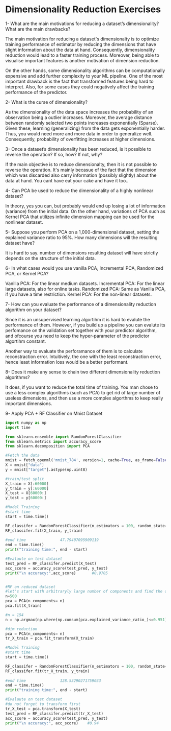 #  Dimensionality Reduction Exercises

1- What are the main motivations for reducing a dataset’s dimensionality? What are the main drawbacks?

The main motivation for reducing a dataset's dimensionalty is to optimize training performance of estimator by 
reducing the dimensions that have slight information about the data at hand. Consequently, dimensionality reduction would
lead to a faster training process. Moreover, being able to visualise important features is another motivation of dimension reduction.

On the other hands, some dimensionality algorithms can be computationally expensive and add further complexity to your ML pipeline. 
One of the most important drawback is the fact that transformed features being hard to interpret. Also, for some cases they could negatively
affect the training performance of the predictor.

2- What is the curse of dimensionality?

As the dimensionality of the data space increases the probability of an observation being a outlier increases. Moreover, 
the average distance between randomly selected two points increases exponentially (Sparse). Given these, learning (generalizing) from the data gets 
exponentially harder. Thus, you would need more and more data in order to generalize well. Consequently, probability of overfitting increases 
at higher dimensions.

3- Once a dataset’s dimensionality has been reduced, is it possible to reverse the operation? If so, how? If not, why?

If the main objective is to reduce dimensionalty, then it is not possible to reverse the operation. It's mainly becasue of the fact that 
the dimension which was discarded also carry information (possibly slightly) about the data at hand. You cant have eat your cake and have it too..

4- Can PCA be used to reduce the dimensionality of a highly nonlinear dataset?

In theory, yes you can, but probably would end up losing a lot of information (variance) from the initial data. On the other hand, variations of PCA
such as Kernel PCA that utilizes infinite dimension mapping can be used for the nonlinear dataset.

5- Suppose you perform PCA on a 1,000-dimensional dataset, setting the explained variance ratio to 95%. How many dimensions will the resulting dataset have?

It is hard to say. number of dimensions resulting dataset will have strictly depends on the structure of the initial data.

6- In what cases would you use vanilla PCA, Incremental PCA, Randomized PCA, or Kernel PCA?

Vanilla PCA: For the linear medium datasets.
Incremental PCA: For the linear large datasets, also for online tasks.
Randomized PCA: Same as Vanilla PCA, if you have a time restriction.
Kernel PCA: For the non-linear datasets.

7- How can you evaluate the performance of a dimensionality reduction algorithm on your dataset?

Since it is an unsupervised learning algortihm it is hard to evalute the performance of them. However, if you build up a pipeline you can evalute its perfomance
on the validation set together with your predictor algorithm, and ofcourse you need to keep the hyper-parameter of the predictor algortihm constant.

Another way to evaluate the perforamance of them is to calculate reconstraction error. Intuitively, the one with the least reconstraction error, hence least 
information loss would be a better performant.

8- Does it make any sense to chain two different dimensionality reduction algorithms?

It does, if you want to reduce the total time of training. You man chose to use a less complex algorithms (such as PCA) to get rid of large number of useless dimensions,
and then use a more complex algorthms to keep really important dimensions.

9- Apply PCA + RF Classifier on Mnist Dataset

```Python
import numpy as np
import time

from sklearn.ensemble import RandomForestClassifier
from sklearn.metrics import accuracy_score
from sklearn.decomposition import PCA

#Fetch the data
mnist = fetch_openml('mnist_784', version=1, cache=True, as_frame=False)
X = mnist["data"]
y = mnist["target"].astype(np.uint8)

#train/test split
X_train = X[:60000]
y_train = y[:60000]
X_test = X[60000:]
y_test = y[60000:]

#Model Training
#start time
start = time.time()

RF_classifer = RandomForestClassifier(n_estimators = 100, random_state= 42)
RF_classifer.fit(X_train, y_train)
                 
#end time               47.79407095909119  
end = time.time()
print("training time:", end - start)

#Evalaute on test dataset
test_pred = RF_classifer.predict(X_test)
acc_score = accuracy_score(test_pred, y_test)
print("\n accuracy:",acc_score)       #0.9705


#RF on reduced dataset
#let's start with arbitraryly large number of components and find the one that contains %95 of variance
n=500
pca = PCA(n_components= n)
pca.fit(X_train)

#n = 154
n = np.argmax(np.where(np.cumsum(pca.explained_variance_ratio_)<=0.951))

#dim reduction
pca = PCA(n_components= n)
tr_X_train = pca.fit_transform(X_train)

#Model Training
#start time
start = time.time()

RF_classifer = RandomForestClassifier(n_estimators = 100, random_state= 42)
RF_classifer.fit(tr_X_train, y_train)
                 
#end time               128.53290271759033 
end = time.time()
print("training time:", end - start)

#Evalaute on test dataset
#do not forget to transform first
tr_X_test = pca.transform(X_test)
test_pred = RF_classifer.predict(tr_X_test)
acc_score = accuracy_score(test_pred, y_test)
print("\n accuracy:", acc_score)    #0.94

```
